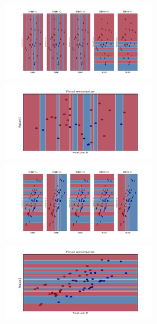<p align="center">
  <img width="400" height="200" src="plots/Q7_Fig1.png">
</p>

<p align="center">
  <img width="400" height="200" src="plots/Q7_Fig2.png">
</p>

<p align="center">
  <img width="400" height="200"  src="plots/rfc_Fig1.png">
</p>

<p align="center">
  <img width="400" height="200"  src="plots/rfc_Fig2.png">
</p>

